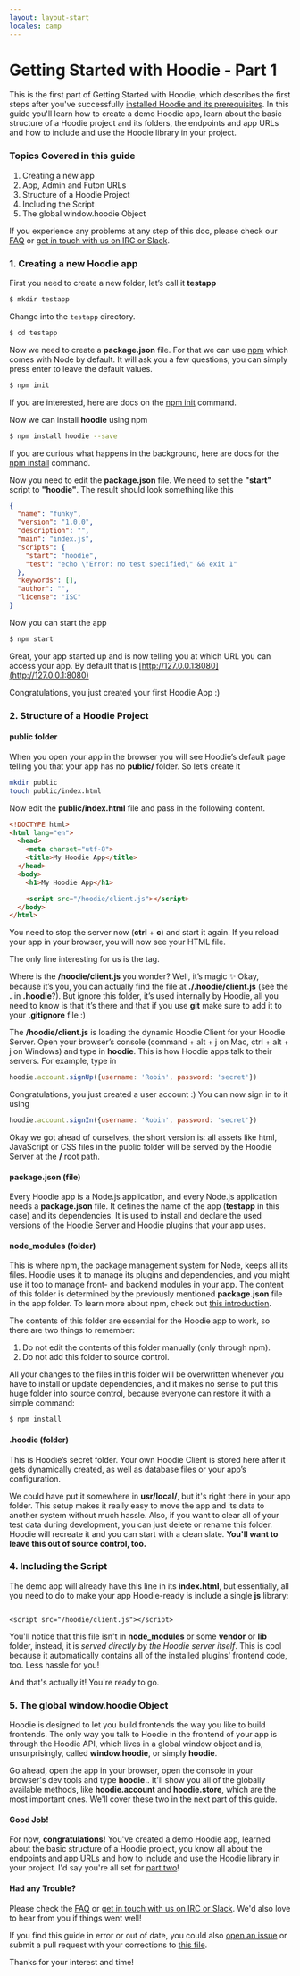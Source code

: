 ```yaml
---
layout: layout-start
locales: camp
---
```


# Getting Started with Hoodie - Part 1

This is the first part of Getting Started with Hoodie, which describes the first steps after you've successfully [installed Hoodie and its prerequisites](/camp/start/). In this guide you'll learn how to create a demo Hoodie app, learn about the basic structure of a Hoodie project and its folders, the endpoints and app URLs and how to include and use the Hoodie library in your project.

### Topics Covered in this guide

1. Creating a new app
2. App, Admin and Futon URLs
3. Structure of a Hoodie Project
4. Including the Script
5. The global window.hoodie Object

If you experience any problems at any step of this doc, please check our <a href="http://faq.hood.ie" target="_blank">FAQ</a> or <a href="http://hood.ie/chat" target="_blank">get in touch with us on IRC or Slack</a>.

### 1. Creating a new Hoodie app

First you need to create a new folder, let’s call it **testapp**

```bash
$ mkdir testapp
```

Change into the `testapp` directory.

```bash
$ cd testapp
```

Now we need to create a **package.json** file. For that we can use [npm](https://www.npmjs.com/) which comes with Node by default. It will ask you a few questions, you can simply press enter to leave the default values.

```bash
$ npm init
```

If you are interested, here are docs on the [npm init](https://docs.npmjs.com/cli/init) command.

Now we can install **hoodie** using npm

```bash
$ npm install hoodie --save
```

If you are curious what happens in the background, here are docs for the [npm install](https://docs.npmjs.com/cli/install) command.

Now you need to edit the **package.json** file. We need to set the **"start"** script to **"hoodie"**. The result should look something like this

```json
{
  "name": "funky",
  "version": "1.0.0",
  "description": "",
  "main": "index.js",
  "scripts": {
    "start": "hoodie",
    "test": "echo \"Error: no test specified\" && exit 1"
  },
  "keywords": [],
  "author": "",
  "license": "ISC"
}
```

Now you can start the app

```bash
$ npm start
```

Great, your app started up and is now telling you at which URL you can access your app. By default that is [http://127.0.0.1:8080](http://127.0.0.1:8080)

Congratulations, you just created your first Hoodie App :)



### 2. Structure of a Hoodie Project

#### public folder

When you open your app in the browser you will see Hoodie’s default page telling
you that your app has no **public/** folder. So let’s create it

```bash
mkdir public
touch public/index.html
```

Now edit the **public/index.html** file and pass in the following content.

```html
<!DOCTYPE html>
<html lang="en">
  <head>
    <meta charset="utf-8">
    <title>My Hoodie App</title>
  </head>
  <body>
    <h1>My Hoodie App</h1>

    <script src="/hoodie/client.js"></script>
  </body>
</html>
```

You need to stop the server now (**ctrl** + **c**) and start it again.
If you reload your app in your browser, you will now see your HTML file.

The only line interesting for us is the **<script src="/hoodie/client.js"></script>** tag.

Where is the **/hoodie/client.js** you wonder? Well, it’s magic ✨
Okay, because it’s you, you can actually find the file at **./.hoodie/client.js** (see the **.** in **.hoodie**?).
But ignore this folder, it’s used internally by Hoodie, all you need to know is that it’s there and that
if you use **git** make sure to add it to your **.gitignore** file :)

The **/hoodie/client.js** is loading the dynamic Hoodie Client for your Hoodie Server.
Open your browser’s console (command + alt + j on Mac, ctrl + alt + j on Windows) and type in **hoodie**.
This is how Hoodie apps talk to their servers. For example, type in

```js
hoodie.account.signUp({username: 'Robin', password: 'secret'})
```

Congratulations, you just created a user account :) You can now sign in to it using

```js
hoodie.account.signIn({username: 'Robin', password: 'secret'})
```

Okay we got ahead of ourselves, the short version is: all assets like html, JavaScript or CSS files in the public folder will be served by the Hoodie Server at the **/** root path.

#### package.json (file)

Every Hoodie app is a Node.js application, and every Node.js application needs a **package.json** file. It defines the name of the app (**testapp** in this case) and its dependencies. It is used to install and declare the used versions of the <a href="https://github.com/hoodiehq/hoodie" target="_blank">Hoodie Server</a> and Hoodie plugins that your app uses.

#### node_modules (folder)

This is where npm, the package management system for Node, keeps all its files. Hoodie uses it to manage its plugins and dependencies, and you might use it too to manage front- and backend modules in your app. The content of this folder is determined by the previously mentioned **package.json** file in the app folder. To learn more about npm, check out <a href="http://howtonode.org/introduction-to-npm" target="_blank">this introduction</a>.

The contents of this folder are essential for the Hoodie app to work, so there are two things to remember:

1. Do not edit the contents of this folder manually (only through npm).
2. Do not add this folder to source control.

All your changes to the files in this folder will be overwritten whenever you have to install or update dependencies, and it makes no sense to put this huge folder into source control, because everyone can restore it with a simple command:

```bash
$ npm install
```

#### .hoodie (folder)

This is Hoodie’s secret folder. Your own Hoodie Client is stored here after it gets dynamically created, as well as database files or your app’s configuration.

We could have put it somewhere in **usr/local/**, but it's right there in your app folder. This setup makes it really easy to move the app and its data to another system without much hassle. Also, if you want to clear all of your test data during development, you can just delete or rename this folder. Hoodie will recreate it and you can start with a clean slate. **You'll want to leave this out of source control, too.**

### 4. Including the Script

The demo app will already have this line in its **index.html**, but essentially, all you need to do to make your app Hoodie-ready is include a single **js** library:

<pre><code class="language-markup">
&lt;script src="/hoodie/client.js"&gt;&lt;/script&gt;
</code></pre>

You'll notice that this file isn't in **node_modules** or some **vendor** or **lib** folder, instead, it is *served directly by the Hoodie server itself*. This is cool because it automatically contains all of the installed plugins' frontend code, too. Less hassle for you!

And that's actually it! You're ready to go.

### 5. The global window.hoodie Object

Hoodie is designed to let you build frontends the way you like to build frontends. The only way you talk to Hoodie in the frontend of your app is through the Hoodie API, which lives in a global window object and is, unsurprisingly, called **window.hoodie**, or simply **hoodie**.

Go ahead, open the app in your browser, open the console in your browser's dev tools and type **hoodie.**. It'll show you all of the globally available methods, like **hoodie.account** and **hoodie.store**, which are the most important ones. We'll cover these two in the next part of this guide.

#### Good Job!

For now, **congratulations!** You've created a demo Hoodie app, learned about the basic structure of a Hoodie project, you know all about the endpoints and app URLs and how to include and use the Hoodie library in your project. I'd say you're all set for [part two](/camp/tutorials/)!

#### Had any Trouble?

Please check the <a href="http://faq.hood.ie" target="_blank">FAQ</a> or <a href="http://hood.ie/chat" target="_blank">get in touch with us on IRC or Slack</a>. We'd also love to hear from you if things went well!

If you find this guide in error or out of date, you could also <a href="https://github.com/hoodiehq/documentation/issues" target="_blank">open an issue</a> or submit a pull request with your corrections to <a href="https://github.com/hoodiehq/documentation/blob/gh-pages/camp/start/getting-started/getting-started-1.md" target="_blank">this file</a>.

Thanks for your interest and time!
